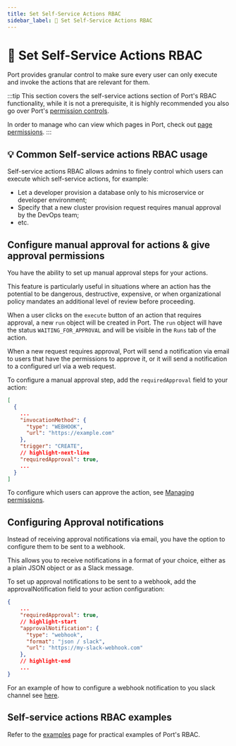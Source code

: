 ```yaml
---
title: Set Self-Service Actions RBAC
sidebar_label: 🔐 Set Self-Service Actions RBAC
---
```


# 🔐 Set Self-Service Actions RBAC

Port provides granular control to make sure every user can only execute and invoke the actions that are relevant for them.

:::tip
This section covers the self-service actions section of Port's RBAC functionality, while it is not a prerequisite, it is highly recommended you also go over Port's [permission controls](../../sso-rbac/rbac/rbac.md).

In order to manage who can view which pages in Port, check out [page permissions](../../customize-pages-dashboards-and-plugins/page/tutorial.md#page-permissions).
:::

## 💡 Common Self-service actions RBAC usage

Self-service actions RBAC allows admins to finely control which users can execute which self-service actions, for example:

- Let a developer provision a database only to his microservice or developer environment;
- Specify that a new cluster provision request requires manual approval by the DevOps team;
- etc.

## Configure manual approval for actions & give approval permissions

You have the ability to set up manual approval steps for your actions.

This feature is particularly useful in situations where an action has the potential to be dangerous, destructive, expensive, or when organizational policy mandates an additional level of review before proceeding.

When a user clicks on the `execute` button of an action that requires approval, a new `run` object will be created in Port. The `run` object will have the status `WAITING_FOR_APPROVAL` and will be visible in the `Runs` tab of the action.

When a new request requires approval, Port will send a notification via email to users that have the permissions to approve it, or it will send a notification to a configured url via a web request.

To configure a manual approval step, add the `requiredApproval` field to your action:

```json showLineNumbers
[
  {
    ...
    "invocationMethod": {
      "type": "WEBHOOK",
      "url": "https://example.com"
    },
    "trigger": "CREATE",
    // highlight-next-line
    "requiredApproval": true,
    ...
  }
]
```

To configure which users can approve the action, see [Managing permissions](/docs/create-self-service-experiences/set-self-service-actions-rbac/examples.md#setting-action-permissions).

## Configuring Approval notifications

Instead of receiving approval notifications via email, you have the option to configure them to be sent to a webhook.

This allows you to receive notifications in a format of your choice, either as a plain JSON object or as a Slack message.

To set up approval notifications to be sent to a webhook, add the approvalNotification field to your action configuration:

```json showLineNumbers
{
    ...
    "requiredApproval": true,
    // highlight-start
    "approvalNotification": {
      "type": "webhook",
      "format": "json / slack",
      "url": "https://my-slack-webhook.com"
    },
    // highlight-end
    ...
}
```

For an example of how to configure a webhook notification to you slack channel see [here](/docs/create-self-service-experiences/set-self-service-actions-rbac/examples.md#setting-up-a-slack-notification).

## Self-service actions RBAC examples

Refer to the [examples](./examples.md) page for practical examples of Port's RBAC.
